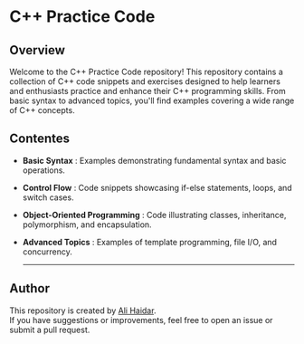 # C++ Practice Code 

## Overview 
Welcome to the C++ Practice Code repository! This repository contains a collection of C++ code snippets and exercises designed to help learners and enthusiasts practice and enhance their C++ programming skills.
From basic syntax to advanced topics, you'll find examples covering a wide range of C++ concepts.

## Contentes

- __Basic Syntax__ : Examples demonstrating fundamental syntax and basic operations.
- __Control Flow__ : Code snippets showcasing if-else statements, loops, and switch cases.
- __Object-Oriented Programming__ : Code illustrating classes, inheritance, polymorphism, and encapsulation.
- __Advanced Topics__ : Examples of template programming, file I/O, and concurrency.

  -----

## Author
This repository is created by [Ali Haidar](https://ali-haidar-159.github.io/my-portfolio/).   
If you have suggestions or improvements, feel free to open an issue or submit a pull request.


